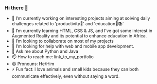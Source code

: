 ### Hi there 👋
- 🔭 I’m currently working on interesting projects aiming at solving daily challenges related to 'productivity🎯' and 'education🏅📚'
- 🌱 I’m currently learning HTML, CSS & JS, and I've got some interest in Augmented Reality and its potential to enhance education in Africa.
- 👯 I’m looking to collaborate on most of my projects
- 🤔 I’m looking for help with web and mobile app development.
- 💬 Ask me about Python and Java 
- 📫 How to reach me: link_to_my_portfolio
- 😄 Pronouns: He/Him
- ⚡ Fun fact: I love animals and small kids because they can both communicate effectively, even without saying a word.

<!--
**HATUNGIMANA/HATUNGIMANA** is a ✨ _special_ ✨ repository because its `README.md` (this file) appears on your GitHub profile.
-->
